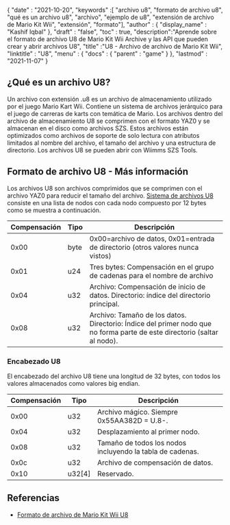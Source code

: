 {
  "date" : "2021-10-20",
  "keywords" :[ "archivo u8", "formato de archivo u8", "qué es un archivo u8", "archivo", "ejemplo de u8", "extensión de archivo de Mario Kit Wii", "extensión", "formato"],
  "author" : {
    "display_name" : "Kashif Iqbal"
},
  "draft" : "false",
  "toc" : true,
  "description":"Aprende sobre el formato de archivo U8 de Mario Kit Wii Archive y las API que pueden crear y abrir archivos U8",
  "title" :"U8 - Archivo de archivo de Mario Kit Wii",
  "linktitle" : "U8",
  "menu" : {
    "docs" : {
      "parent" : "game"
}
},
  "lastmod" : "2021-11-07"
}

## ¿Qué es un archivo U8?

Un archivo con extensión .u8 es un archivo de almacenamiento utilizado por el juego Mario Kart Wii. Contiene un sistema de archivos jerárquico para el juego de carreras de karts con temática de Mario. Los archivos dentro del archivo de almacenamiento U8 se comprimen con el formato YAZ0 y se almacenan en el disco como archivos SZS. Estos archivos están optimizados como archivos de soporte de solo lectura con atributos limitados al nombre del archivo, el tamaño del archivo y una estructura de directorio. Los archivos U8 se pueden abrir con Wiimms SZS Tools.

## Formato de archivo U8 - Más información

Los archivos U8 son archivos comprimidos que se comprimen con el archivo YAZ0 para reducir el tamaño del archivo. [Sistema de archivos U8](https://wiki.tockdom.com/wiki/U8_(File_Format)) consiste en una lista de nodos con cada nodo compuesto por 12 bytes como se muestra a continuación.

|Compensación|Tipo|Descripción|
---|---|---|
|0x00 |byte |0x00=archivo de datos, 0x01=entrada de directorio (otros valores nunca vistos)|
|0x01 |u24| Tres bytes: Compensación en el grupo de cadenas para el nombre de archivo |
|0x04 |u32 |Archivo: Compensación de inicio de datos. Directorio: índice del directorio principal.
|0x08 |u32 |Archivo: Tamaño de los datos. Directorio: Índice del primer nodo que no forma parte de este directorio (saltar al nodo).|

### Encabezado U8

El encabezado del archivo U8 tiene una longitud de 32 bytes, con todos los valores almacenados como valores big endian.

|Compensación|Tipo|Descripción|
---|---|---|
|0x00| u32 |Archivo mágico. Siempre 0x55AA382D = U.8-.|
|0x04| u32 |Desplazamiento al primer nodo.|
|0x08| u32 |Tamaño de todos los nodos incluyendo la tabla de cadenas.|
|0x0c| u32 |Archivo de compensación de datos.|
|0x10| u32[4] |Reservado.|

## Referencias

* [Formato de archivo de Mario Kit Wii U8](https://wiki.tockdom.com/wiki/U8_(File_Format))

